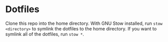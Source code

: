 # Dotfiles

Clone this repo into the home directory. With GNU Stow installed, run `stow <directory>` to symlink the dotfiles to the home directory. If you want to symlink all of the dotfiles, run `stow *`.
